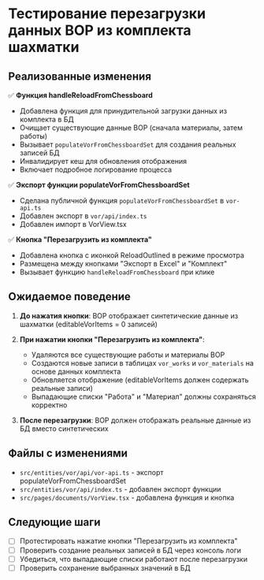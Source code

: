 # Тестирование перезагрузки данных ВОР из комплекта шахматки

## Реализованные изменения

✅ **Функция handleReloadFromChessboard**
- Добавлена функция для принудительной загрузки данных из комплекта в БД
- Очищает существующие данные ВОР (сначала материалы, затем работы)
- Вызывает `populateVorFromChessboardSet` для создания реальных записей БД
- Инвалидирует кеш для обновления отображения
- Включает подробное логирование процесса

✅ **Экспорт функции populateVorFromChessboardSet**
- Сделана публичной функция `populateVorFromChessboardSet` в `vor-api.ts`
- Добавлен экспорт в `vor/api/index.ts`
- Добавлен импорт в VorView.tsx

✅ **Кнопка "Перезагрузить из комплекта"**
- Добавлена кнопка с иконкой ReloadOutlined в режиме просмотра
- Размещена между кнопками "Экспорт в Excel" и "Комплект"
- Вызывает функцию `handleReloadFromChessboard` при клике

## Ожидаемое поведение

1. **До нажатия кнопки**: ВОР отображает синтетические данные из шахматки (editableVorItems = 0 записей)

2. **При нажатии кнопки "Перезагрузить из комплекта"**:
   - Удаляются все существующие работы и материалы ВОР
   - Создаются новые записи в таблицах `vor_works` и `vor_materials` на основе данных комплекта
   - Обновляется отображение (editableVorItems должен содержать реальные записи)
   - Выпадающие списки "Работа" и "Материал" должны сохраняться корректно

3. **После перезагрузки**: ВОР должен отображать реальные данные из БД вместо синтетических

## Файлы с изменениями

- `src/entities/vor/api/vor-api.ts` - экспорт populateVorFromChessboardSet
- `src/entities/vor/api/index.ts` - добавлен экспорт функции
- `src/pages/documents/VorView.tsx` - добавлена функция и кнопка

## Следующие шаги

- [ ] Протестировать нажатие кнопки "Перезагрузить из комплекта"
- [ ] Проверить создание реальных записей в БД через консоль логи
- [ ] Убедиться, что выпадающие списки работают после перезагрузки
- [ ] Проверить сохранение выбранных значений в БД
